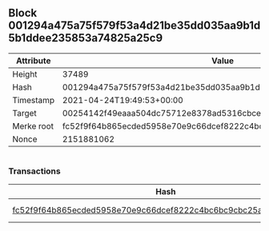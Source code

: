 ## Block 001294a475a75f579f53a4d21be35dd035aa9b1d5b1ddee235853a74825a25c9

Attribute | Value
--- | ---
Height | 37489
Hash | 001294a475a75f579f53a4d21be35dd035aa9b1d5b1ddee235853a74825a25c9
Timestamp | 2021-04-24T19:49:53+00:00
Target | 00254142f49eaaa504dc75712e8378ad5316cbcead634704b3734b6271167cc4
Merke root | fc52f9f64b865ecded5958e70e9c66dcef8222c4bc6bc9cbc25a86aa85a8e0fc
Nonce | 2151881062

```

```

### Transactions

Hash | Amount
--- | ---
[fc52f9f64b865ecded5958e70e9c66dcef8222c4bc6bc9cbc25a86aa85a8e0fc](fc52f9f64b865ecded5958e70e9c66dcef8222c4bc6bc9cbc25a86aa85a8e0fc.md) | 10.00000000 SKEPTI 
